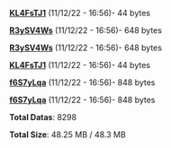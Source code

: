 [**KL4FsTJ1**](/data/KL4FsTJ1.txt) (11/12/22 - 16:56)- 44 bytes

[**R3ySV4Ws**](/data/R3ySV4Ws.txt) (11/12/22 - 16:56)- 648 bytes

[**R3ySV4Ws**](/data/R3ySV4Ws.txt) (11/12/22 - 16:56)- 648 bytes

[**KL4FsTJ1**](/data/KL4FsTJ1.txt) (11/12/22 - 16:56)- 44 bytes

[**f6S7yLqa**](/data/f6S7yLqa.txt) (11/12/22 - 16:56)- 848 bytes

[**f6S7yLqa**](/data/f6S7yLqa.txt) (11/12/22 - 16:56)- 848 bytes

**Total Datas**: 8298

**Total Size**: 48.25 MB / 48.3 MB